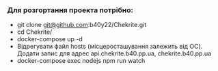 ### Для розгортання проекта потрібно:

- git clone git@github.com:b40y22/Chekrite.git
- cd Chekrite/
- docker-compose up -d
- Відрегувати файл hosts (місцеросташування залежить від ОС). Додати запис для адрес api.chekrite.b40.pp.ua, chekrite.b40.pp.ua
- docker-compose exec nodejs npm run watch